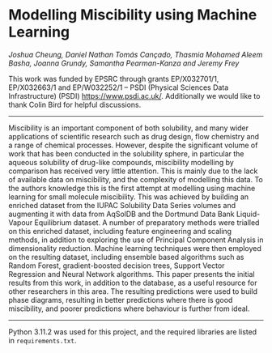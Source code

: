 # Modelling Miscibility using Machine Learning

_Joshua Cheung, Daniel Nathan Tomás Cançado, Thasmia Mohamed Aleem Basha, Joanna Grundy, Samantha Pearman-Kanza and Jeremy Frey_

This work was funded by EPSRC through grants EP/X032701/1, EP/X032663/1 and EP/W032252/1 – PSDI (Physical Sciences Data Infrastructure) (PSDI) <https://www.psdi.ac.uk/>. Additionally we would like to thank Colin Bird for helpful discussions.

---

Miscibility is an important component of both solubility, and many wider applications of scientific research such as drug design, flow chemistry and a range of chemical processes. However, despite the significant volume of work that has been conducted in the solubility sphere, in particular the aqueous solubility of drug-like compounds, miscibility modelling by comparison has received very little attention. This is mainly due to the lack of available data on miscibility, and the complexity of modelling this data. To the authors knowledge this is the first attempt at modelling using machine learning for small molecule miscibility. This was achieved by building an enriched dataset from the IUPAC Solubility Data Series volumes and augmenting it with data from AqSolDB and the Dortmund Data Bank Liquid-Vapour Equilibrium dataset. A number of preparatory methods were trialled on this enriched dataset, including feature engineering and scaling methods, in addition to exploring the use of Principal Component Analysis in dimensionality reduction. Machine learning techniques were then employed on the resulting dataset, including ensemble based algorithms such as Random Forest, gradient-boosted decision trees, Support Vector Regression and Neural Network algorithms. This paper presents the initial results from this work, in addition to the database, as a useful resource for other researchers in this area. The resulting predictions were used to build phase diagrams, resulting in better predictions where there is good miscibility, and poorer predictions where behaviour is further from ideal.

---

Python 3.11.2 was used for this project, and the required libraries are listed in `requirements.txt`.